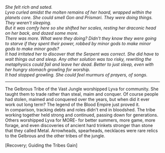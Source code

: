 *She felt rich and sated.    
Lyva curled amidst the molten remains of her hoard, wrapped within the planets core. She could smell Gon and Prismari. They were doing things. They weren't sleeping.    
But it was comfy here so she shifted her scales, resting her draconic head on her back, and dozed some more.     
There was more. What were they doing? Didn't they know they were going to starve if they spent their power, robbed by minor gods to make minor gods to make minor gods?    
It had irritated her to discover that the Serpent was correct. She did have to wait things out and sleep. Any other solution was too risky, rewriting the metaphysics could fail and leave her dead. Better to just sleep, even with her hungry stomach growling for worship.    
It had stopped growling. She could feel murmurs of prayers, of songs.*        

--------

The Gelbrous Tribe of the Vast Jungle worshipped Lyva for community. She taught them to trade rather than steal, maim and conquer. Of course people had stolen, maimed and conquered over the years, but when did it ever work out long term? The legend of the Blood Empire just proved it.    
In comparison, tracking debts and roles didn't end in bloodshed. The tribe working together held strong and continued, passing down for generations. Others worshipped Lyva for MORE- for better summers, more game, more forage, and even discoveries of ancient hard trinkets stronger than stone that they called Metal. Arrowheads, spearheads, necklaces were rare relics to the Gelbrous and the other tribes of the jungle.    

[Recovery; Guiding the Tribes Gain]